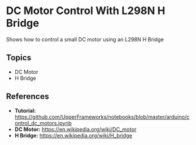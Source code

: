 
# DC Motor Control With L298N H Bridge

Shows how to control a small DC motor using an L298N H Bridge

## Topics

- DC Motor
- H Bridge

## References

- **Tutorial:** https://github.com/UpperFrameworks/notebooks/blob/master/arduino/control_dc_motors.ipynb
- **DC Motor:** https://en.wikipedia.org/wiki/DC_motor
- **H Bridge:** https://en.wikipedia.org/wiki/H_bridge


